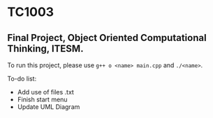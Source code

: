 #  TC1003
## Final Project, Object Oriented Computational Thinking, ITESM.

To run this project, please use `g++ o <name> main.cpp` and `./<name>`. 

To-do list: 
- Add use of files .txt
- Finish start menu
- Update UML Diagram 
